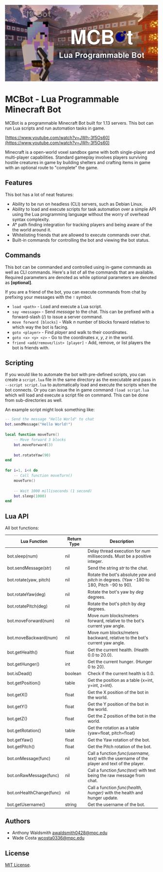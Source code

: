 ![MCBot](banner.png)

# MCBot - Lua Programmable Minecraft Bot

MCBot is a programmable Minecraft Bot built for 1.13 servers.
This bot can run Lua scripts and run automation tasks in game. 

[https://www.youtube.com/watch?v=JWh-3f5Os60](https://www.youtube.com/watch?v=JWh-3f5Os60)

Minecraft is a open-world voxel sandbox game with both single-player and multi-player capabilities.
Standard gameplay involves players surviving hostile creatures in game by building shelters and crafting
items in game with an optional route to "complete" the game.

## Features

This bot has a lot of neat features:

- Ability to be run on headless (CLI) servers, such as Debian Linux.
- Ability to load and execute scripts for task automation over a simple
  API using the Lua programming language without the worry of overhead syntax complexity.
- A* path finding integration for tracking players and being aware of the the world around it.
- Whitelisting friends that are allowed to execute commands over chat.
- Built-in commands for controlling the bot and viewing the bot status.

## Commands

This bot can be commanded and controlled using in-game commands
as well as CLI commands. Here's a list of all the commands that
are available. Required parameters are denoted as **<required>**
while optional parameters are denoted as **[optional]**.

If you are a friend of the bot, you can execute commands from
chat by prefixing your messages with the `!` symbol.

- `load <path>` - Load and execute a Lua script.
- `say <message>` - Send *message* to the chat. This can be prefixed with a forward-slash (/) to issue a server command.
- `move forward [blocks]` - Walk *n* number of blocks forward relative to which way the bot is facing.
- `goto <player>` - Find *player* and walk to their coordinates.
- `goto <x> <y> <z>` - Go to the coordinates *x*, *y*, *z* in the world.
- `friend <add/remove/list> [player]` - Add, remove, or list players the bot is friends with.

## Scripting

If you would like to automate the bot with pre-defined scripts,
you can create a `script.lua` file in the same directory as the
executable and pass in `--script script.lua` to
automatically load and execute the scripts when the bot connects. Or
you can issue the in game command `!load script.lua` which will
load and execute a script file on command. This can be done from
sub-directories as well.

An example script might look something like:

```lua
-- Send the message "Hello World" to chat
bot.sendMessage("Hello World!")

local function moveTurn()
	-- Move forward 3 blocks
	bot.moveForward(3)
	
	bot.rotateYaw(90)
end

for i=1, i<4 do
	-- Call function moveTurn()
	moveTurn()
	
	-- Wait 1000 milliseconds (1 second)
	bot.sleep(1000)
end
```

## Lua API

All bot functions:

| Lua Function             | Return Type | Description                                                                                    |
|--------------------------|-------------|------------------------------------------------------------------------------------------------|
| bot.sleep(num)           | nil         | Delay thread execution for *num* milliseconds. Must be a positive integer.                     |
| bot.sendMessage(str)     | nil         | Send the string *str* to the chat.                                                             |
| bot.rotate(yaw, pitch)   | nil         | Rotate the bot's absolute *yaw* and *pitch* in degrees. (Yaw -180 to 180, Pitch -90 to 90).    |
| bot.rotateYaw(deg)       | nil         | Rotate the bot's yaw by *deg* degrees.                                                         |
| bot.rotatePitch(deg)     | nil         | Rotate the bot's pitch by *deg* degrees.                                                       |
| bot.moveForward(num)     | nil         | Move *num* blocks/meters forward, relative to the bot's current yaw angle.                     |
| bot.moveBackward(num)    | nil         | Move *num* blocks/meters backward, relative to the bot's current yaw angle.                    |
| bot.getHealth()          | float       | Get the current health. (Health 0.0 to 20.0).                                                  |
| bot.getHunger()          | int         | Get the current hunger. (Hunger 0 to 20).                                                      |
| bot.isDead()             | boolean     | Check if the current health is 0.0.                                                            |
| bot.getPosition()        | table       | Get the position as a table {x=int, y=int, z=int}.                                             |
| bot.getX()               | float       | Get the X position of the bot in the world.                                                    |
| bot.getY()               | float       | Get the Y position of the bot in the world.                                                    |
| bot.getZ()               | float       | Get the Z position of the bot in the world.                                                    |
| bot.getRotation()        | table       | Get the rotation as a table {yaw=float, pitch=float}                                           |
| bot.getYaw()             | float       | Get the Yaw rotation of the bot.                                                               |
| bot.getPitch()           | float       | Get the Pitch rotation of the bot.                                                             |
| bot.onMessage(func)      | nil         | Call a function *func(username, text)* with the username of the player and text of the player. |
| bot.onRawMessage(func)   | nil         | Call a function *func(text)* with text being the raw message from chat.                        |
| bot.onHealthChange(func) | nil         | Call a function *func(health, hunger)* with the health and hunger update.                      |
| bot.getUsername()        | string      | Get the username of the bot.                                                                   |


## Authors
- Anthony Waldsmith [awaldsmith0428@mpc.edu](mailto:awaldsmith0428@mpc.edu)
- Wade Costa [wcosta0336@mpc.edu](mailto:wcosta0336@mpc.edu)

## License

[MIT License](./LICENSE).
